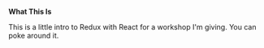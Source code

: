 **What This Is**

This is a little intro to Redux with React for a workshop I'm giving. You can poke around it.

